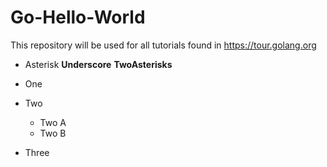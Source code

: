 # Go-Hello-World

This repository will be used for all tutorials found in https://tour.golang.org
 * Asterisk
 __Underscore__
 **TwoAsterisks**

 * One
 * Two
    * Two A
    * Two B
 * Three